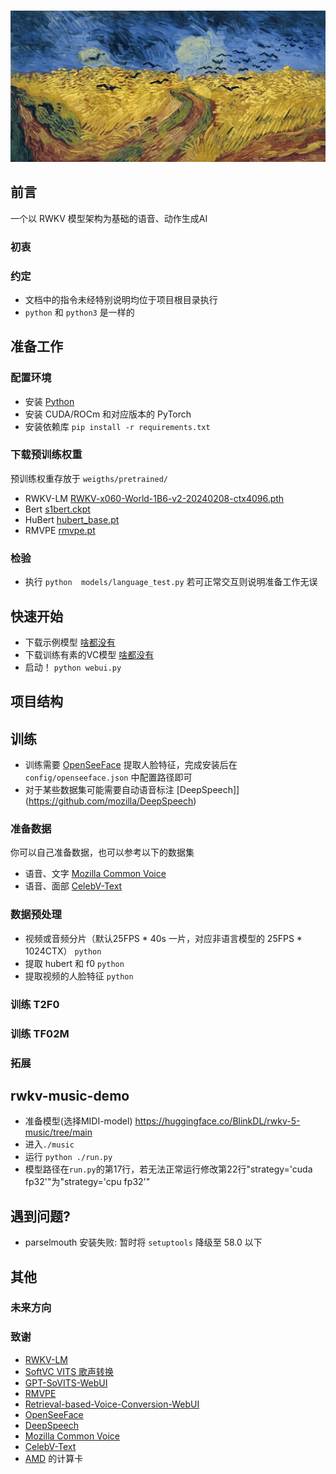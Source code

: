 #
![RRFVCM](assets/logo.jpg)



## 前言
一个以 RWKV 模型架构为基础的语音、动作生成AI
### 初衷

### 约定
- 文档中的指令未经特别说明均位于项目根目录执行
- ```python``` 和 ```python3``` 是一样的

## 准备工作

### 配置环境
- 安装 [Python](https://python.org)
- 安装 CUDA/ROCm 和对应版本的 PyTorch
- 安装依赖库 ```pip install -r requirements.txt```

### 下载预训练权重
预训练权重存放于 ```weigths/pretrained/```
- RWKV-LM [RWKV-x060-World-1B6-v2-20240208-ctx4096.pth](https://huggingface.co/BlinkDL/rwkv-6-world/resolve/main/RWKV-x060-World-1B6-v2-20240208-ctx4096.pth)
- Bert [s1bert.ckpt](https://huggingface.co/lj1995/GPT-SoVITS/resolve/main/s1bert25hz-2kh-longer-epoch%3D68e-step%3D50232.ckpt)
- HuBert [hubert_base.pt](https://huggingface.co/lj1995/VoiceConversionWebUI/resolve/main/hubert_base.pt)
- RMVPE [rmvpe.pt](https://huggingface.co/lj1995/VoiceConversionWebUI/resolve/main/rmvpe.pt)

### 检验
- 执行 ```python  models/language_test.py``` 若可正常交互则说明准备工作无误

## 快速开始
- 下载示例模型 [啥都没有](https://nothing)
- 下载训练有素的VC模型 [啥都没有](https://nothing)
- 启动！ ```python webui.py```

## 项目结构

## 训练
- 训练需要 [OpenSeeFace](https://github.com/emilianavt/OpenSeeFace/releases) 提取人脸特征，完成安装后在 ```config/openseeface.json``` 中配置路径即可
- 对于某些数据集可能需要自动语音标注 [DeepSpeech]](https://github.com/mozilla/DeepSpeech)

### 准备数据
你可以自己准备数据，也可以参考以下的数据集
- 语音、文字 [Mozilla Common Voice](https://commonvoice.mozilla.org/zh-CN)
- 语音、面部 [CelebV-Text](https://github.com/celebv-text/CelebV-Text)

### 数据预处理
- 视频或音频分片（默认25FPS * 40s 一片，对应非语言模型的 25FPS * 1024CTX） ```python ```
- 提取 hubert 和 f0 ```python ```
- 提取视频的人脸特征 ```python ```

### 训练 T2F0

### 训练 TF02M

### 拓展
rwkv-music-demo
--
- 准备模型(选择MIDI-model)
https://huggingface.co/BlinkDL/rwkv-5-music/tree/main
- 进入```./music```
- 运行 ```python ./run.py```
- 模型路径在```run.py```的第17行，若无法正常运行修改第22行"strategy='cuda fp32'"为"strategy='cpu fp32'"

## 遇到问题?
- parselmouth 安装失败: 暂时将 ```setuptools``` 降级至 58.0 以下

## 其他

### 未来方向

### 致谢
- [RWKV-LM](https://github.com/BlinkDL/RWKV-LM)
- [SoftVC VITS 歌声转换](https://github.com/justinjohn0306/so-vits-svc-4.0/tree/4.0-v2)
- [GPT-SoVITS-WebUI](https://github.com/RVC-Boss/GPT-SoVITS)
- [RMVPE](https://github.com/Dream-High/RMVPE)
- [Retrieval-based-Voice-Conversion-WebUI](https://github.com/RVC-Project/Retrieval-based-Voice-Conversion-WebUI)
- [OpenSeeFace](https://github.com/emilianavt/OpenSeeFace)
- [DeepSpeech](https://github.com/mozilla/DeepSpeech)
- [Mozilla Common Voice](https://commonvoice.mozilla.org/zh-CN)
- [CelebV-Text](https://github.com/celebv-text/CelebV-Text)
- [AMD](https://amd.com) 的计算卡
